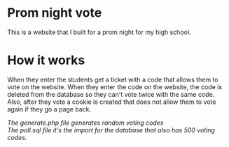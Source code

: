 # Prom night vote
This is a website that I built for a prom night for my high school.
# How it works
When they enter the students get a ticket with a code that allows them to vote on the website.
When they enter the code on the website, the code is deleted from the database so they can't vote twice with the same code.
Also, after they vote a cookie is created that does not allow them to vote again if they go a page back.

*The generate.php file generates random voting codes*
<br>
*The poll.sql file it's the import for the database that also has 500 voting codes.*
